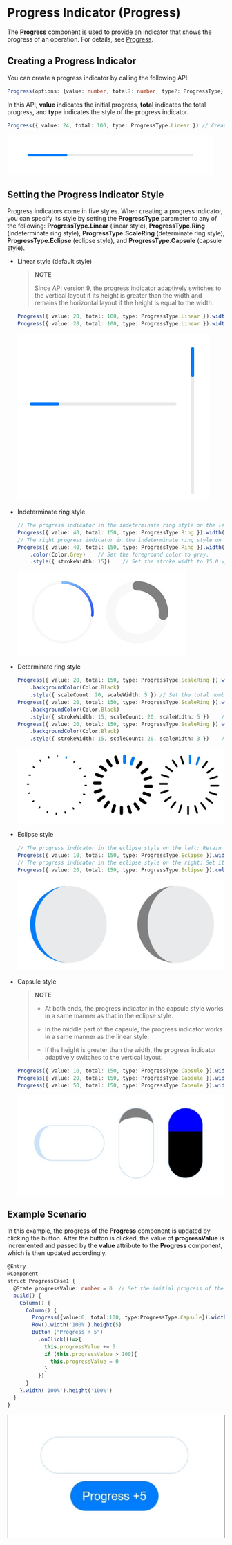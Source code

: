# Progress Indicator (Progress)


The **Progress** component is used to provide an indicator that shows the progress of an operation. For details, see [Progress](../reference/apis-arkui/arkui-ts/ts-basic-components-progress.md).


## Creating a Progress Indicator

You can create a progress indicator by calling the following API:

```ts
Progress(options: {value: number, total?: number, type?: ProgressType})
```


In this API, **value** indicates the initial progress, **total** indicates the total progress, and **type** indicates the style of the progress indicator.

```ts
Progress({ value: 24, total: 100, type: ProgressType.Linear }) // Create a linear progress indicator whose total progress is 100 and initial progress is 24.
```


![create](figures/create.png)


## Setting the Progress Indicator Style

Progress indicators come in five styles. When creating a progress indicator, you can specify its style by setting the **ProgressType** parameter to any of the following: **ProgressType.Linear** (linear style), **ProgressType.Ring** (indeterminate ring style), **ProgressType.ScaleRing** (determinate ring style), **ProgressType.Eclipse** (eclipse style), and **ProgressType.Capsule** (capsule style).


- Linear style (default style)

  >**NOTE**
  >
  > Since API version 9, the progress indicator adaptively switches to the vertical layout if its height is greater than the width and remains the horizontal layout if the height is equal to the width.


  ```ts
  Progress({ value: 20, total: 100, type: ProgressType.Linear }).width(200).height(50)
  Progress({ value: 20, total: 100, type: ProgressType.Linear }).width(50).height(200)
  ```

  ![en-us_image_0000001562700417](figures/en-us_image_0000001562700417.png)

- Indeterminate ring style

  ```ts
  // The progress indicator in the indeterminate ring style on the left: Retain its default settings for the foreground color (blue gradient) and stroke width (2.0 vp).
  Progress({ value: 40, total: 150, type: ProgressType.Ring }).width(100).height(100)
  // The right progress indicator in the indeterminate ring style on the right.
  Progress({ value: 40, total: 150, type: ProgressType.Ring }).width(100).height(100)
      .color(Color.Grey)	// Set the foreground color to gray.
      .style({ strokeWidth: 15})	// Set the stroke width to 15.0 vp.
  ```

  ![progress_ring](figures/progress_ring.png)

- Determinate ring style

  ```ts
  Progress({ value: 20, total: 150, type: ProgressType.ScaleRing }).width(100).height(100)
      .backgroundColor(Color.Black)
      .style({ scaleCount: 20, scaleWidth: 5 })	// Set the total number of scales to 20 and the scale width to 5 vp.
  Progress({ value: 20, total: 150, type: ProgressType.ScaleRing }).width(100).height(100)
      .backgroundColor(Color.Black)
      .style({ strokeWidth: 15, scaleCount: 20, scaleWidth: 5 })	// Set the stroke width to 15, the total number of scales to 20, and the scale width to 5 vp.
  Progress({ value: 20, total: 150, type: ProgressType.ScaleRing }).width(100).height(100)
      .backgroundColor(Color.Black)
      .style({ strokeWidth: 15, scaleCount: 20, scaleWidth: 3 })	// Set the stroke width to 15, the total number of scales to 20, and the scale width to 3 vp.
  ```

  ![progress_scalering](figures/progress_scalering.png)

- Eclipse style

  ```ts
  // The progress indicator in the eclipse style on the left: Retain its default settings for the foreground color (blue).
  Progress({ value: 10, total: 150, type: ProgressType.Eclipse }).width(100).height(100)
  // The progress indicator in the eclipse style on the right: Set its foreground color to gray.
  Progress({ value: 20, total: 150, type: ProgressType.Eclipse }).color(Color.Grey).width(100).height(100)
  ```

  ![progress_circle](figures/progress_circle.png)

- Capsule style
  >**NOTE**
  >
  >-  At both ends, the progress indicator in the capsule style works in a same manner as that in the eclipse style.
  >-  In the middle part of the capsule, the progress indicator works in a same manner as the linear style.
  >
  >-  If the height is greater than the width, the progress indicator adaptively switches to the vertical layout.


  ```ts
  Progress({ value: 10, total: 150, type: ProgressType.Capsule }).width(100).height(50)
  Progress({ value: 20, total: 150, type: ProgressType.Capsule }).width(50).height(100).color(Color.Grey)
  Progress({ value: 50, total: 150, type: ProgressType.Capsule }).width(50).height(100).color(Color.Blue).backgroundColor(Color.Black)
  ```

  ![progress_captule](figures/progress_captule.png)


## Example Scenario

In this example, the progress of the **Progress** component is updated by clicking the button. After the button is clicked, the value of **progressValue** is incremented and passed by the **value** attribute to the **Progress** component, which is then updated accordingly.

```ts
@Entry
@Component
struct ProgressCase1 { 
  @State progressValue: number = 0	// Set the initial progress of the progress indicator to 0.
  build() {
    Column() {
      Column() {
        Progress({value:0, total:100, type:ProgressType.Capsule}).width(200).height(50).value(this.progressValue)
        Row().width('100%').height(5)
        Button ("Progress + 5")
          .onClick(()=>{
            this.progressValue += 5
            if (this.progressValue > 100){
              this.progressValue = 0
            }
          })
      }
    }.width('100%').height('100%')
  }
}
```


![progress](figures/progress.gif)
